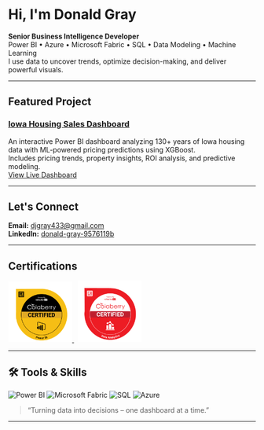 # Hi, I'm Donald Gray

   **Senior Business Intelligence Developer**  
   Power BI • Azure • Microsoft Fabric • SQL • Data Modeling • Machine Learning  
   I use data to uncover trends, optimize decision-making, and deliver powerful visuals.

---

## Featured Project

 ###  [Iowa Housing Sales Dashboard](https://github.com/Dgrey628/Iowa-Housing-Sales-Dashboard)  
 An interactive Power BI dashboard analyzing 130+ years of Iowa housing data with ML-powered pricing predictions using XGBoost.  
 Includes pricing trends, property insights, ROI analysis, and predictive modeling.  
 [View Live Dashboard](https://app.powerbi.com/view?r=eyJrIjoiMmEwM2VkOTQtODY3My00NmQxLTgzMGEtMTVjNTM5YmY0ZjlkIiwidCI6ImYxYWQ2ODFmLTZmNjItNDNhOS04MjQxLTA3MDMxNjBlMTM0OCIsImMiOjN9)

---

##  Let's Connect

 **Email:** djgray433@gmail.com  
 **LinkedIn:** [donald-gray-9576119b](https://www.linkedin.com/in/donald-gray-9576119b/)  
 

---

##  Certifications

<p align="left">
  <a href="https://www.credly.com/badges/1555dfb9-882a-4b3f-a80e-bfeedbb288b2/linked_in?t=srnrr0">
    <img src="PowerBICert.png" alt="Power BI Certification" width="130"/>
  </a>
  &nbsp;
  <a href="https://www.credly.com/badges/792e9fac-c451-4846-968f-f22910ef4023/linked_in?t=srnrlr">
    <img src="DataAnalyticsCert.png" alt="Data Analytics Certification" width="130"/>
  </a>
</p>


---

## 🛠 Tools & Skills

![Power BI](https://img.shields.io/badge/Power%20BI-F2C811?style=for-the-badge&logo=powerbi&logoColor=black)
![Microsoft Fabric](https://img.shields.io/badge/Microsoft%20Fabric-20232A?style=for-the-badge&logo=microsoft&logoColor=white)
![SQL](https://img.shields.io/badge/SQL-4479A1?style=for-the-badge&logo=postgresql&logoColor=white)
![Azure](https://img.shields.io/badge/Azure-0078D4?style=for-the-badge&logo=microsoftazure&logoColor=white)


> “Turning data into decisions – one dashboard at a time.”

---





<!---
Dgreay628/Dgreay628 is a ✨ special ✨ repository because its `README.md` (this file) appears on your GitHub profile.
You can click the Preview link to take a look at your changes.
--->
